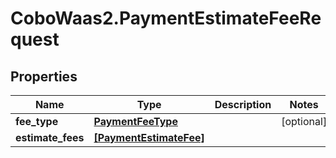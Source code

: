 # CoboWaas2.PaymentEstimateFeeRequest

## Properties

Name | Type | Description | Notes
------------ | ------------- | ------------- | -------------
**fee_type** | [**PaymentFeeType**](PaymentFeeType.md) |  | [optional] 
**estimate_fees** | [**[PaymentEstimateFee]**](PaymentEstimateFee.md) |  | 



